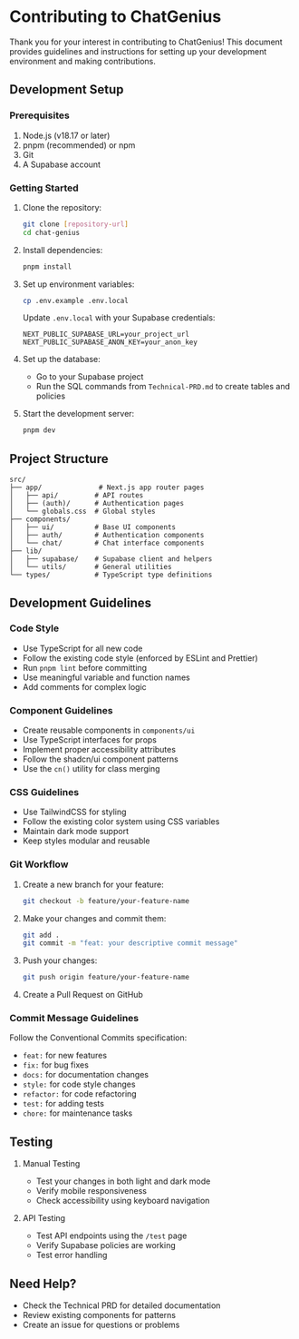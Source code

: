 # Contributing to ChatGenius

Thank you for your interest in contributing to ChatGenius! This document provides guidelines and instructions for setting up your development environment and making contributions.

## Development Setup

### Prerequisites

1. Node.js (v18.17 or later)
2. pnpm (recommended) or npm
3. Git
4. A Supabase account

### Getting Started

1. Clone the repository:
   ```bash
   git clone [repository-url]
   cd chat-genius
   ```

2. Install dependencies:
   ```bash
   pnpm install
   ```

3. Set up environment variables:
   ```bash
   cp .env.example .env.local
   ```
   Update `.env.local` with your Supabase credentials:
   ```
   NEXT_PUBLIC_SUPABASE_URL=your_project_url
   NEXT_PUBLIC_SUPABASE_ANON_KEY=your_anon_key
   ```

4. Set up the database:
   - Go to your Supabase project
   - Run the SQL commands from `Technical-PRD.md` to create tables and policies

5. Start the development server:
   ```bash
   pnpm dev
   ```

## Project Structure

```
src/
├── app/              # Next.js app router pages
│   ├── api/         # API routes
│   ├── (auth)/      # Authentication pages
│   └── globals.css  # Global styles
├── components/
│   ├── ui/          # Base UI components
│   ├── auth/        # Authentication components
│   └── chat/        # Chat interface components
├── lib/
│   ├── supabase/    # Supabase client and helpers
│   └── utils/       # General utilities
└── types/           # TypeScript type definitions
```

## Development Guidelines

### Code Style

- Use TypeScript for all new code
- Follow the existing code style (enforced by ESLint and Prettier)
- Run `pnpm lint` before committing
- Use meaningful variable and function names
- Add comments for complex logic

### Component Guidelines

- Create reusable components in `components/ui`
- Use TypeScript interfaces for props
- Implement proper accessibility attributes
- Follow the shadcn/ui component patterns
- Use the `cn()` utility for class merging

### CSS Guidelines

- Use TailwindCSS for styling
- Follow the existing color system using CSS variables
- Maintain dark mode support
- Keep styles modular and reusable

### Git Workflow

1. Create a new branch for your feature:
   ```bash
   git checkout -b feature/your-feature-name
   ```

2. Make your changes and commit them:
   ```bash
   git add .
   git commit -m "feat: your descriptive commit message"
   ```

3. Push your changes:
   ```bash
   git push origin feature/your-feature-name
   ```

4. Create a Pull Request on GitHub

### Commit Message Guidelines

Follow the Conventional Commits specification:
- `feat:` for new features
- `fix:` for bug fixes
- `docs:` for documentation changes
- `style:` for code style changes
- `refactor:` for code refactoring
- `test:` for adding tests
- `chore:` for maintenance tasks

## Testing

1. Manual Testing
   - Test your changes in both light and dark mode
   - Verify mobile responsiveness
   - Check accessibility using keyboard navigation

2. API Testing
   - Test API endpoints using the `/test` page
   - Verify Supabase policies are working
   - Test error handling

## Need Help?

- Check the Technical PRD for detailed documentation
- Review existing components for patterns
- Create an issue for questions or problems 